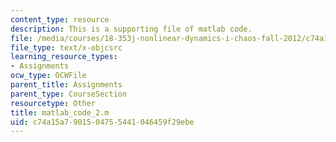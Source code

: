 ```yaml
---
content_type: resource
description: This is a supporting file of matlab code.
file: /media/courses/18-353j-nonlinear-dynamics-i-chaos-fall-2012/c74a15a7901504755441046459f29ebe_matlab_code_2.m
file_type: text/x-objcsrc
learning_resource_types:
- Assignments
ocw_type: OCWFile
parent_title: Assignments
parent_type: CourseSection
resourcetype: Other
title: matlab_code_2.m
uid: c74a15a7-9015-0475-5441-046459f29ebe
---
```

